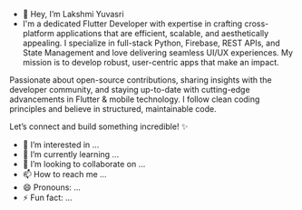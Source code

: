 - 👋 Hey, I’m Lakshmi Yuvasri
- I'm a dedicated Flutter Developer with expertise in crafting cross-platform applications that are efficient, scalable, and aesthetically appealing. I specialize in full-stack Python, Firebase, REST APIs, and State Management and love delivering seamless UI/UX experiences. My mission is to develop robust, user-centric apps that make an impact.

Passionate about open-source contributions, sharing insights with the developer community, and staying up-to-date with cutting-edge advancements in Flutter & mobile technology. I follow clean coding principles and believe in structured, maintainable code.

Let’s connect and build something incredible! ✨
- 👀 I’m interested in ...
- 🌱 I’m currently learning ...
- 💞️ I’m looking to collaborate on ...
- 📫 How to reach me ...
- 😄 Pronouns: ...
- ⚡ Fun fact: ...

<!---
Yuvasriamara/Yuvasriamara is a ✨ special ✨ repository because its `README.md` (this file) appears on your GitHub profile.
You can click the Preview link to take a look at your changes.
--->
